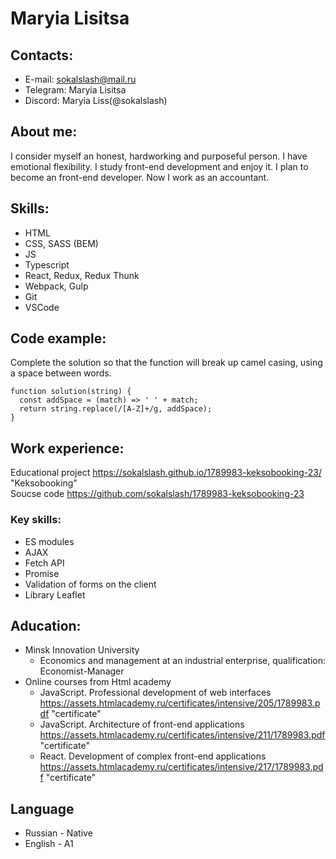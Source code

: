 # Maryia Lisitsa

## Contacts:
- E-mail: sokalslash@mail.ru 
- Telegram: Maryia Lisitsa 
- Discord: Maryia Liss(@sokalslash)

## About me:
I consider myself an honest, hardworking and purposeful person. I have emotional flexibility. 
I study front-end development and enjoy it. I plan to become an front-end developer. Now I work as an accountant.

## Skills:
- HTML
- CSS, SASS (BEM)
- JS
- Typescript
- React, Redux, Redux Thunk
- Webpack, Gulp
- Git
- VSCode

## Code example:
Complete the solution so that the function will break up camel casing, using a space between words.

```
function solution(string) {
  const addSpace = (match) => ' ' + match; 
  return string.replace(/[A-Z]+/g, addSpace);
}
```

## Work experience:
Educational project https://sokalslash.github.io/1789983-keksobooking-23/ "Keksobooking"  
Soucse code https://github.com/sokalslash/1789983-keksobooking-23
### Key skills:
- ES modules
- AJAX
- Fetch API
- Promise
- Validation of forms on the client
- Library Leaflet

## Aducation:
- Minsk Innovation University
  - Economics and management at an industrial enterprise,
qualification: Economist-Manager
- Online courses from Html academy
  - JavaScript. Professional development of web interfaces https://assets.htmlacademy.ru/certificates/intensive/205/1789983.pdf "certificate"
  - JavaScript. Architecture of front-end
applications https://assets.htmlacademy.ru/certificates/intensive/211/1789983.pdf "certificate"
  - React. Development of complex front-end applications https://assets.htmlacademy.ru/certificates/intensive/217/1789983.pdf "certificate"

## Language
 - Russian - Native
 - English - A1




